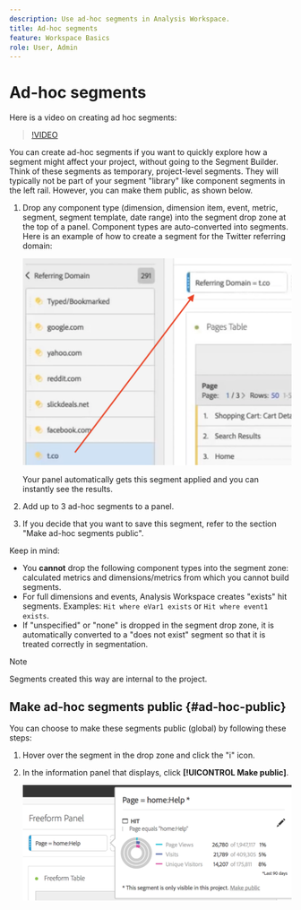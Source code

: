 ```yaml
---
description: Use ad-hoc segments in Analysis Workspace.
title: Ad-hoc segments
feature: Workspace Basics
role: User, Admin
---
```


# Ad-hoc segments

Here is a video on creating ad hoc segments:

>[!VIDEO](https://video.tv.adobe.com/v/23978/?quality=12)

You can create ad-hoc segments if you want to quickly explore how a segment might affect your project, without going to the Segment Builder. Think of these segments as temporary, project-level segments. They will typically not be part of your segment "library" like component segments in the left rail. However, you can make them public, as shown below.

1. Drop any component type (dimension, dimension item, event, metric, segment, segment template, date range) into the segment drop zone at the top of a panel. Component types are auto-converted into segments. 
   Here is an example of how to create a segment for the Twitter referring domain:

   ![](assets/ad-hoc1.png)

   Your panel automatically gets this segment applied and you can instantly see the results. 

1. Add up to 3 ad-hoc segments to a panel.
1. If you decide that you want to save this segment, refer to the section "Make ad-hoc segments public".

Keep in mind:

* You **cannot** drop the following component types into the segment zone: calculated metrics and dimensions/metrics from which you cannot build segments.
* For full dimensions and events, Analysis Workspace creates "exists" hit segments. Examples: `Hit where eVar1 exists` or `Hit where event1 exists`.
* If "unspecified" or "none" is dropped in the segment drop zone, it is automatically converted to a "does not exist" segment so that it is treated correctly in segmentation.

>[!NOTE]
>
>Segments created this way are internal to the project.

## Make ad-hoc segments public {#ad-hoc-public}

You can choose to make these segments public (global) by following these steps:

1. Hover over the segment in the drop zone and click the "i" icon.
1. In the information panel that displays, click **[!UICONTROL Make public]**.

   ![](assets/segment-info.png)
   